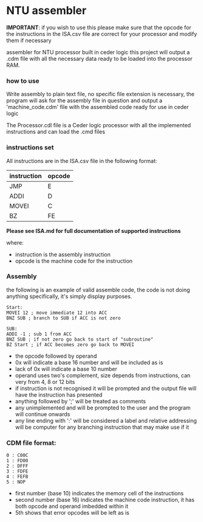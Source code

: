 # NTU assembler

**IMPORTANT**: if you wish to use this please make sure that the opcode for the instructions in the ISA.csv file are correct for your processor and modify them if necessary

assembler for NTU processor built in ceder logic this project will output a .cdm file with all the necessary data ready to be loaded into the processor RAM.

### how to use

Write assembly to plain text file, no specific file extension is necessary, the program will ask for the assembly file in question and output a 'machine_code.cdm' file with the assembled code ready for use in ceder logic

The Processor.cdl file is a Ceder logic processor with all the implemented instructions and can load the .cmd files

### instructions set

All instructions are in the ISA.csv file in the following format:

instruction | opcode
|--|--|
JMP|E
ADDI|D
MOVEI|C
BZ|FE

**Please see ISA.md for full documentation of supported instructions**

where:
- instruction is the assembly instruction
- opcode is the machine code for the instruction

### Assembly

the following is an example of valid assemble code, the code is not doing anything specifically, it's simply display purposes.

```
Start:
MOVEI 12 ; move immediate 12 into ACC
BNZ SUB ; branch to SUB if ACC is not zero

SUB:
ADDI -1 ; sub 1 from ACC
BNZ SUB ; if not zero go back to start of "subroutine"
BZ Start ; if ACC becomes zero go back to MOVEI
```

- the opcode followed by operand
- 0x will indicate a base 16 number and will be included as is
- lack of 0x will indicate a base 10 number
- operand uses two's complement, size depends from instructions, can very from 4, 8 or 12 bits
- if instruction is not recognised it will be prompted and the output file will have the instruction has presented
- anything followed by ';' will be treated as comments
- any unimplemented and will be prompted to the user and the program will continue onwards
- any line ending with ':' will be considered a label and relative addressing will be computer for any branching instruction that may make use if it

### CDM file format:

```
0 : C00C
1 : FD00
2 : DFFF
3 : FDFE
4 : FEFB
5 : NOP
```

- first number (base 10) indicates the memory cell of the instructions
- second number (base 16) indicates the machine code instruction, it has both opcode and operand imbedded within it
- 5th shows that error opcodes will be left as is